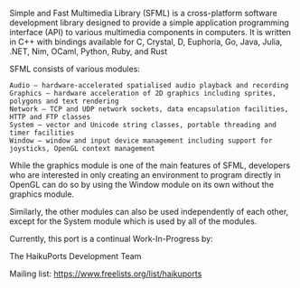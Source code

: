 Simple and Fast Multimedia Library (SFML) is a cross-platform software development library designed to provide
a simple application programming interface (API) to various multimedia components in computers. It is written
in C++ with bindings available for C, Crystal, D, Euphoria, Go, Java, Julia, .NET, Nim, OCaml, Python, Ruby, and Rust

SFML consists of various modules:

    Audio – hardware-accelerated spatialised audio playback and recording
    Graphics – hardware acceleration of 2D graphics including sprites, polygons and text rendering
    Network – TCP and UDP network sockets, data encapsulation facilities, HTTP and FTP classes
    System – vector and Unicode string classes, portable threading and timer facilities
    Window – window and input device management including support for joysticks, OpenGL context management

While the graphics module is one of the main features of SFML, developers who are interested in only creating an environment to program directly
in OpenGL can do so by using the Window module on its own without the graphics module. 

Similarly, the other modules can also be used independently of each other, except for the System module which is used by all of the modules. 

Currently, this port is a continual Work-In-Progress by:

The HaikuPorts Development Team

Mailing list: https://www.freelists.org/list/haikuports
